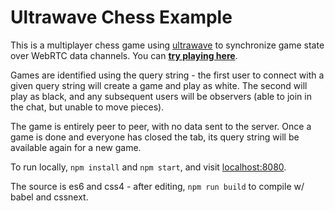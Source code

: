# Ultrawave Chess Example

This is a multiplayer chess game using [ultrawave](//github.com/charlieschwabcher/ultrawave)
to synchronize game state over WebRTC data channels.  You can [**try playing here**](//charlieschwabacher.github.io/ultrawave-chess-example).

Games are identified using the query string - the first user to connect with a given query string will create a game and play as white.  The second will play as black, and any subsequent users will be observers (able to join in the chat, but unable to move pieces).

The game is entirely peer to peer, with no data sent to the server.  Once a game is done and everyone has closed the tab, its query string will be available again for a new game.

To run locally, `npm install` and `npm start`, and visit [localhost:8080](http://localhost:8080/).

The source is es6 and css4 - after editing, `npm run build` to compile w/ babel and cssnext.
